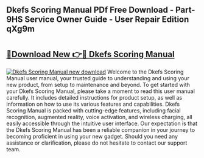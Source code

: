 ## Dkefs Scoring Manual PDf Free Download - Part-9HS Service Owner Guide - User Repair Edition qXg9m

# <h2><a href="http://bc23227.oget.top/?id=Dkefs+Scoring+Manual">🔗Download New 👉🔴 Dkefs Scoring Manual</a></h2>

[![Dkefs Scoring Manual new download](https://i.imgur.com/5g1atiW.png)](http://bc23227.oget.top/?id=Dkefs+Scoring+Manual)
Welcome to the Dkefs Scoring Manual user manual, your trusted guide to understanding and using your new product, from setup to maintenance and beyond. To get started with your Dkefs Scoring Manual, please take a moment to read this user manual carefully. It includes detailed instructions for product setup, as well as information on how to use its various features and capabilities. Dkefs Scoring Manual is packed with cutting-edge features, including facial recognition, augmented reality, voice activation, and wireless charging, all easily accessible through the intuitive user interface. Our expectation is that the Dkefs Scoring Manual has been a reliable companion in your journey to becoming proficient in using your new gadget. Should you need any assistance or clarification, please do not hesitate to contact our support team.
